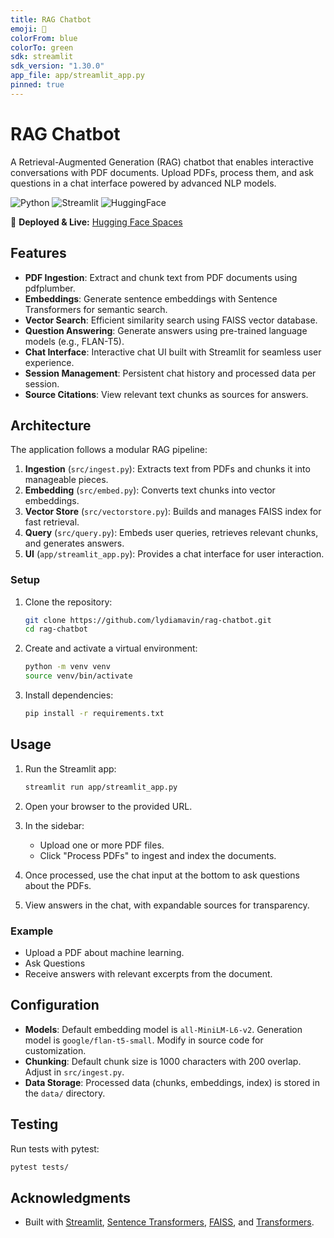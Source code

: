 ```yaml
---
title: RAG Chatbot
emoji: 🤖
colorFrom: blue
colorTo: green
sdk: streamlit
sdk_version: "1.30.0"
app_file: app/streamlit_app.py
pinned: true
---
```



# RAG Chatbot

A Retrieval-Augmented Generation (RAG) chatbot that enables interactive conversations with PDF documents. Upload PDFs, process them, and ask questions in a chat interface powered by advanced NLP models.

![Python](https://img.shields.io/badge/python-3.10-blue?logo=python&logoColor=white)
![Streamlit](https://img.shields.io/badge/Streamlit-1.30-orange?logo=streamlit&logoColor=white)
![HuggingFace](https://img.shields.io/badge/Deployed%20on-HF%20Spaces-ff69b4?logo=huggingface&logoColor=white)

🚀 **Deployed & Live:** [Hugging Face Spaces](https://huggingface.co/spaces/lydiaavin/rag-chatbot)

## Features

- **PDF Ingestion**: Extract and chunk text from PDF documents using pdfplumber.
- **Embeddings**: Generate sentence embeddings with Sentence Transformers for semantic search.
- **Vector Search**: Efficient similarity search using FAISS vector database.
- **Question Answering**: Generate answers using pre-trained language models (e.g., FLAN-T5).
- **Chat Interface**: Interactive chat UI built with Streamlit for seamless user experience.
- **Session Management**: Persistent chat history and processed data per session.
- **Source Citations**: View relevant text chunks as sources for answers.

## Architecture

The application follows a modular RAG pipeline:

1. **Ingestion** (`src/ingest.py`): Extracts text from PDFs and chunks it into manageable pieces.
2. **Embedding** (`src/embed.py`): Converts text chunks into vector embeddings.
3. **Vector Store** (`src/vectorstore.py`): Builds and manages FAISS index for fast retrieval.
4. **Query** (`src/query.py`): Embeds user queries, retrieves relevant chunks, and generates answers.
5. **UI** (`app/streamlit_app.py`): Provides a chat interface for user interaction.

### Setup
1. Clone the repository:
   ```bash
   git clone https://github.com/lydiamavin/rag-chatbot.git
   cd rag-chatbot
   ```

2. Create and activate a virtual environment:
   ```bash
   python -m venv venv
   source venv/bin/activate 
   ```

3. Install dependencies:
   ```bash
   pip install -r requirements.txt
   ```

## Usage

1. Run the Streamlit app:
   ```bash
   streamlit run app/streamlit_app.py
   ```

2. Open your browser to the provided URL.

3. In the sidebar:
   - Upload one or more PDF files.
   - Click "Process PDFs" to ingest and index the documents.

4. Once processed, use the chat input at the bottom to ask questions about the PDFs.

5. View answers in the chat, with expandable sources for transparency.

### Example
- Upload a PDF about machine learning.
- Ask Questions
- Receive answers with relevant excerpts from the document.

## Configuration

- **Models**: Default embedding model is `all-MiniLM-L6-v2`. Generation model is `google/flan-t5-small`. Modify in source code for customization.
- **Chunking**: Default chunk size is 1000 characters with 200 overlap. Adjust in `src/ingest.py`.
- **Data Storage**: Processed data (chunks, embeddings, index) is stored in the `data/` directory.

## Testing

Run tests with pytest:
```bash
pytest tests/
```

## Acknowledgments

- Built with [Streamlit](https://streamlit.io/), [Sentence Transformers](https://www.sbert.net/), [FAISS](https://github.com/facebookresearch/faiss), and [Transformers](https://huggingface.co/docs/transformers/index).
